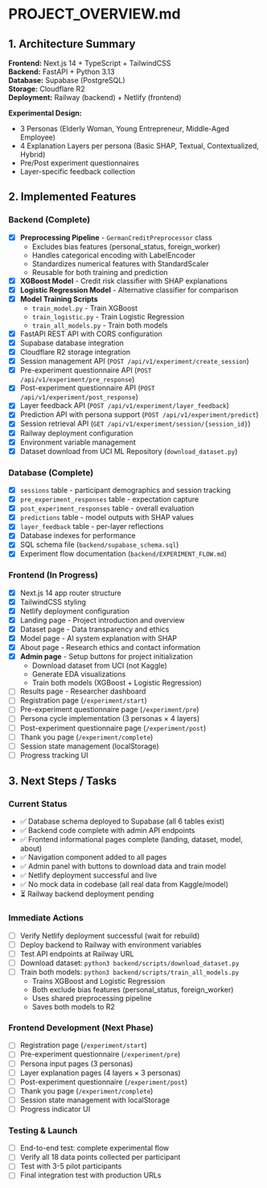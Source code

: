 # PROJECT_OVERVIEW.md

## 1. Architecture Summary
**Frontend:** Next.js 14 + TypeScript + TailwindCSS  
**Backend:** FastAPI + Python 3.13  
**Database:** Supabase (PostgreSQL)  
**Storage:** Cloudflare R2  
**Deployment:** Railway (backend) + Netlify (frontend)

**Experimental Design:**
- 3 Personas (Elderly Woman, Young Entrepreneur, Middle-Aged Employee)
- 4 Explanation Layers per persona (Basic SHAP, Textual, Contextualized, Hybrid)
- Pre/Post experiment questionnaires
- Layer-specific feedback collection

## 2. Implemented Features

### Backend (Complete)
- [x] **Preprocessing Pipeline** - `GermanCreditPreprocessor` class
  - Excludes bias features (personal_status, foreign_worker)
  - Handles categorical encoding with LabelEncoder
  - Standardizes numerical features with StandardScaler
  - Reusable for both training and prediction
- [x] **XGBoost Model** - Credit risk classifier with SHAP explanations
- [x] **Logistic Regression Model** - Alternative classifier for comparison
- [x] **Model Training Scripts**
  - `train_model.py` - Train XGBoost
  - `train_logistic.py` - Train Logistic Regression
  - `train_all_models.py` - Train both models
- [x] FastAPI REST API with CORS configuration
- [x] Supabase database integration
- [x] Cloudflare R2 storage integration
- [x] Session management API (`POST /api/v1/experiment/create_session`)
- [x] Pre-experiment questionnaire API (`POST /api/v1/experiment/pre_response`)
- [x] Post-experiment questionnaire API (`POST /api/v1/experiment/post_response`)
- [x] Layer feedback API (`POST /api/v1/experiment/layer_feedback`)
- [x] Prediction API with persona support (`POST /api/v1/experiment/predict`)
- [x] Session retrieval API (`GET /api/v1/experiment/session/{session_id}`)
- [x] Railway deployment configuration
- [x] Environment variable management
- [x] Dataset download from UCI ML Repository (`download_dataset.py`)

### Database (Complete)
- [x] `sessions` table - participant demographics and session tracking
- [x] `pre_experiment_responses` table - expectation capture
- [x] `post_experiment_responses` table - overall evaluation
- [x] `predictions` table - model outputs with SHAP values
- [x] `layer_feedback` table - per-layer reflections
- [x] Database indexes for performance
- [x] SQL schema file (`backend/supabase_schema.sql`)
- [x] Experiment flow documentation (`backend/EXPERIMENT_FLOW.md`)

### Frontend (In Progress)
- [x] Next.js 14 app router structure
- [x] TailwindCSS styling
- [x] Netlify deployment configuration
- [x] Landing page - Project introduction and overview
- [x] Dataset page - Data transparency and ethics
- [x] Model page - AI system explanation with SHAP
- [x] About page - Research ethics and contact information
- [x] **Admin page** - Setup buttons for project initialization
  - Download dataset from UCI (not Kaggle)
  - Generate EDA visualizations
  - Train both models (XGBoost + Logistic Regression)
- [ ] Results page - Researcher dashboard
- [ ] Registration page (`/experiment/start`)
- [ ] Pre-experiment questionnaire page (`/experiment/pre`)
- [ ] Persona cycle implementation (3 personas × 4 layers)
- [ ] Post-experiment questionnaire page (`/experiment/post`)
- [ ] Thank you page (`/experiment/complete`)
- [ ] Session state management (localStorage)
- [ ] Progress tracking UI

## 3. Next Steps / Tasks

### Current Status
- ✅ Database schema deployed to Supabase (all 6 tables exist)
- ✅ Backend code complete with admin API endpoints
- ✅ Frontend informational pages complete (landing, dataset, model, about)
- ✅ Navigation component added to all pages
- ✅ Admin panel with buttons to download data and train model
- ✅ Netlify deployment successful and live
- ✅ No mock data in codebase (all real data from Kaggle/model)
- ⏳ Railway backend deployment pending

### Immediate Actions
- [ ] Verify Netlify deployment successful (wait for rebuild)
- [ ] Deploy backend to Railway with environment variables
- [ ] Test API endpoints at Railway URL
- [ ] Download dataset: `python3 backend/scripts/download_dataset.py`
- [ ] Train both models: `python3 backend/scripts/train_all_models.py`
  - Trains XGBoost and Logistic Regression
  - Both exclude bias features (personal_status, foreign_worker)
  - Uses shared preprocessing pipeline
  - Saves both models to R2

### Frontend Development (Next Phase)
- [ ] Registration page (`/experiment/start`)
- [ ] Pre-experiment questionnaire (`/experiment/pre`)
- [ ] Persona input pages (3 personas)
- [ ] Layer explanation pages (4 layers × 3 personas)
- [ ] Post-experiment questionnaire (`/experiment/post`)
- [ ] Thank you page (`/experiment/complete`)
- [ ] Session state management with localStorage
- [ ] Progress indicator UI

### Testing & Launch
- [ ] End-to-end test: complete experimental flow
- [ ] Verify all 18 data points collected per participant
- [ ] Test with 3-5 pilot participants
- [ ] Final integration test with production URLs
